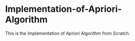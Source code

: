 # Implementation-of-Apriori-Algorithm
This is the Implementation of Apriori Algorithm from Scratch.
